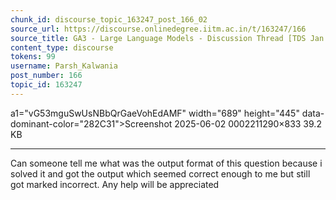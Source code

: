 ```yaml
---
chunk_id: discourse_topic_163247_post_166_02
source_url: https://discourse.onlinedegree.iitm.ac.in/t/163247/166
source_title: GA3 - Large Language Models - Discussion Thread [TDS Jan 2025]
content_type: discourse
tokens: 99
username: Parsh_Kalwania
post_number: 166
topic_id: 163247
---
```


a1="vG53mguSwUsNBbQrGaeVohEdAMF" width="689" height="445" data-dominant-color="282C31">Screenshot 2025-06-02 0002211290×833 39.2 KB

---

Can someone tell me what was the output format of this question because i solved it and got the output which seemed correct enough to me but still got marked incorrect. Any help will be appreciated
